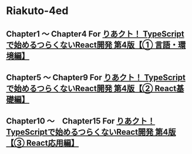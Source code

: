 # Riakuto-4ed

## Chapter1 〜 Chapter4 For [りあクト！ TypeScriptで始めるつらくないReact開発 第4版【① 言語・環境編】](https://booth.pm/ja/items/2368045)

## Chapter5 〜 Chapter9 For [りあクト！ TypeScriptで始めるつらくないReact開発 第4版【② React基礎編】](https://booth.pm/ja/items/2368019)

## Chapter10 〜　Chapter15 For [りあクト！ TypeScriptで始めるつらくないReact開発 第4版【③ React応用編】](https://booth.pm/ja/items/2367992)



